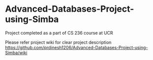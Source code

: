 # Advanced-Databases-Project-using-Simba
Project completed as a part of CS 236 course at UCR

Please refer project wiki for clear project description
https://github.com/prdinesh1206/Advanced-Databases-Project-using-Simba/wiki
